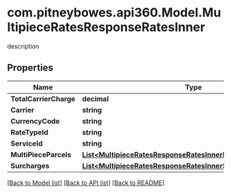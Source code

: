 # com.pitneybowes.api360.Model.MultipieceRatesResponseRatesInner
description

## Properties

Name | Type | Description | Notes
------------ | ------------- | ------------- | -------------
**TotalCarrierCharge** | **decimal** | description | [optional] 
**Carrier** | **string** | description | [optional] 
**CurrencyCode** | **string** | description | [optional] 
**RateTypeId** | **string** | description | [optional] 
**ServiceId** | **string** | description | [optional] 
**MultiPieceParcels** | [**List&lt;MultipieceRatesResponseRatesInnerMultiPieceParcelsInner&gt;**](MultipieceRatesResponseRatesInnerMultiPieceParcelsInner.md) | description | [optional] 
**Surcharges** | [**List&lt;MultipieceRatesResponseRatesInnerSurchargesInner&gt;**](MultipieceRatesResponseRatesInnerSurchargesInner.md) | description | [optional] 

[[Back to Model list]](../README.md#documentation-for-models) [[Back to API list]](../README.md#documentation-for-api-endpoints) [[Back to README]](../README.md)


